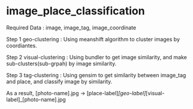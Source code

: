 # image_place_classification

Required Data : image, image_tag, image_coordinate

Step 1 geo-clustering : Using meanshift algorithm to cluster images by coordiantes.

Step 2 visual-clustering : Using bundler to get image similarity, and make sub-clusters(sub-grpah) by image similarity.

Step 3 tag-clustering : Using gensim to get similarity between image_tag and place, and classify image by similarity.

As a result, [photo-name].jpg -> [place-label]_[geo-label]_[visual-label]_[photo-name].jpg
